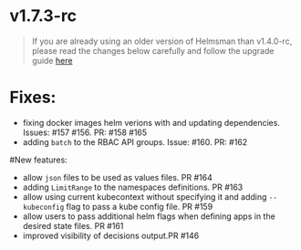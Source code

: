 # v1.7.3-rc

> If you are already using an older version of Helmsman than v1.4.0-rc, please read the changes below carefully and follow the upgrade guide [here](docs/migrating_to_v1.4.0-rc.md)

# Fixes:

- fixing docker images helm verions with and updating dependencies. Issues: #157 #156. PR: #158 #165
- adding `batch` to the RBAC API groups. Issue: #160. PR: #162

#New features: 

- allow `json` files to be used as values files. PR #164
- adding `LimitRange` to the namespaces definitions. PR #163
- allow using current kubecontext without specifying it and adding `--kubeconfig` flag to pass a kube config file. PR #159
- allow users to pass additional helm flags when defining apps in the desired state files. PR #161
- improved visibility of decisions output.PR #146
